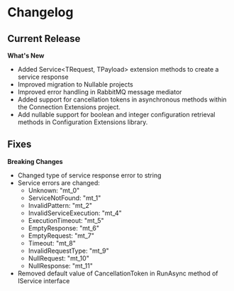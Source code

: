 # Changelog

## Current Release

**What's New**
- Added Service<TRequest, TPayload> extension methods to create a service response
- Improved migration to Nullable projects
- Improved error handling in RabbitMQ message mediator
- Added support for cancellation tokens in asynchronous methods within the Connection Extensions project.
- Add nullable support for boolean and integer configuration retrieval methods in Configuration Extensions library.

**Fixes**
- 

**Breaking Changes**
- Changed type of service response error to string 
- Service errors are changed:
  - Unknown: "mt_0"
  - ServiceNotFound: "mt_1"
  - InvalidPattern: "mt_2"
  - InvalidServiceExecution: "mt_4"
  - ExecutionTimeout: "mt_5"
  - EmptyResponse: "mt_6"
  - EmptyRequest: "mt_7"
  - Timeout: "mt_8"
  - InvalidRequestType: "mt_9"
  - NullRequest: "mt_10"
  - NullResponse: "mt_11"
- Removed default value of CancellationToken in RunAsync method of IService interface 